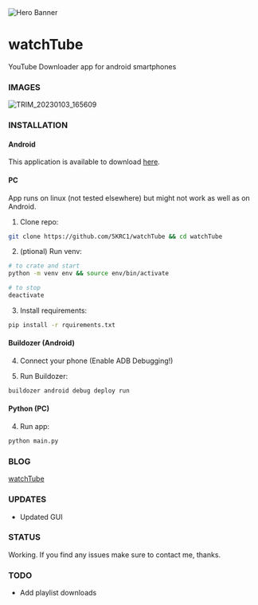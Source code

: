 <img src="https://github.com/5KRC1/5KRC1/blob/main/images/watchTube/github-watchtube-main.png" alt="Hero Banner"/>

# watchTube

YouTube Downloader app for android smartphones

### IMAGES

![TRIM_20230103_165609](https://user-images.githubusercontent.com/68738873/210394707-6afb49f9-5944-49a8-8289-df5f2ea5362a.gif)

### INSTALLATION

#### Android

This application is available to download [here](https://api.dasadweb.tk/files/watchTube.apk).

#### PC
App runs on linux (not tested elsewhere) but might not work as well as on Android.

1. Clone repo:

```bash
git clone https://github.com/5KRC1/watchTube && cd watchTube
```

2. (ptional) Run venv:
```bash
# to crate and start
python -m venv env && source env/bin/activate

# to stop
deactivate
```

3. Install requirements:

```bash
pip install -r rquirements.txt
```

#### Buildozer (Android)
4. Connect your phone (Enable ADB Debugging!)

5. Run Buildozer:

```bash
buildozer android debug deploy run
```

#### Python (PC)
4. Run app:
```bash
python main.py
```

### BLOG

[watchTube](https://dasadweb.tk/)

### UPDATES

- Updated GUI

### STATUS
Working. If you find any issues make sure to contact me, thanks.

### TODO

- Add playlist downloads
